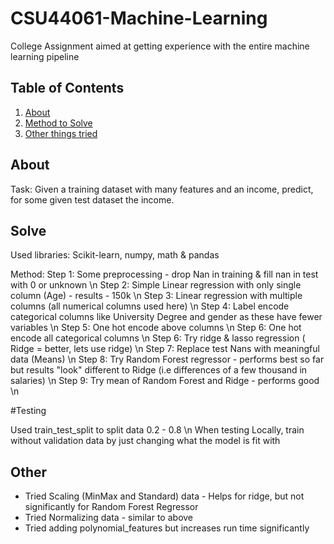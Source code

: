 # CSU44061-Machine-Learning
College Assignment aimed at getting experience with the entire machine learning pipeline

## Table of Contents
1. [About](#About)
1. [Method to Solve](#Solve)
1. [Other things tried](#Other)

## About

Task: Given a training dataset with many features and an income, predict, for some given test dataset the income.

## Solve

Used libraries: Scikit-learn, numpy, math & pandas

Method:
Step 1: Some preprocessing - drop Nan in training & fill nan in test with 0 or unknown \n
Step 2: Simple Linear regression with only single column (Age) - results - 150k \n
Step 3: Linear regression with multiple columns (all numerical columns used here) \n
Step 4: Label encode categorical columns like University Degree and gender as these have fewer variables \n
Step 5: One hot encode above columns \n
Step 6: One hot encode all categorical columns \n
Step 6: Try ridge & lasso regression ( Ridge = better, lets use ridge) \n
Step 7: Replace test Nans with meaningful data (Means) \n
Step 8: Try Random Forest regressor - performs best so far but results "look" different to Ridge (i.e differences of a few thousand in salaries) \n
Step 9: Try mean of Random Forest and Ridge - performs good \n

#Testing

Used train_test_split to split data 0.2 - 0.8 \n
When testing Locally, train without validation data by just changing what the model is fit with

## Other

- Tried Scaling (MinMax and Standard) data - Helps for ridge, but not significantly for Random Forest Regressor 
- Tried Normalizing data - similar to above
- Tried adding polynomial_features but increases run time significantly
